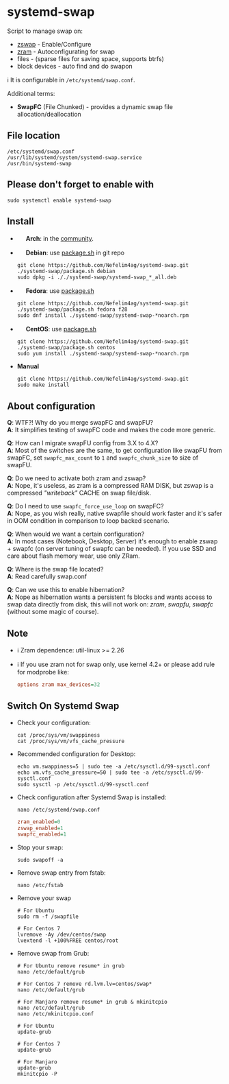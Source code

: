 # systemd-swap

Script to manage swap on:

- [zswap](https://www.kernel.org/doc/Documentation/vm/zswap.txt) - Enable/Configure
- [zram](https://www.kernel.org/doc/Documentation/blockdev/zram.txt) - Autoconfigurating for swap
- files - (sparse files for saving space, supports btrfs)
- block devices - auto find and do swapon

:information_source: It is configurable in `/etc/systemd/swap.conf`.

Additional terms:

- **SwapFC** (File Chunked) - provides a dynamic swap file allocation/deallocation

## File location

```text
/etc/systemd/swap.conf
/usr/lib/systemd/system/systemd-swap.service
/usr/bin/systemd-swap
```

## Please don't forget to enable with

```shell
sudo systemctl enable systemd-swap
```

## Install

- <img src="https://www.monitorix.org/imgs/archlinux.png" weight="16" height="16"> **Arch**: in the [community](https://www.archlinux.org/packages/community/any/systemd-swap/).
- <img src="https://www.monitorix.org/imgs/debian.png" weight="16" height="16"> **Debian**: use [package.sh](https://raw.githubusercontent.com/Nefelim4ag/systemd-swap/master/package.sh) in git repo

  ```shell
  git clone https://github.com/Nefelim4ag/systemd-swap.git
  ./systemd-swap/package.sh debian
  sudo dpkg -i ././systemd-swap/systemd-swap_*_all.deb
  ```

- <img src="https://www.monitorix.org/imgs/fedora.png" weight="16" height="16"> **Fedora**: use [package.sh](https://raw.githubusercontent.com/Nefelim4ag/systemd-swap/master/package.sh)

  ```shell
  git clone https://github.com/Nefelim4ag/systemd-swap.git
  ./systemd-swap/package.sh fedora f28
  sudo dnf install ./systemd-swap/systemd-swap-*noarch.rpm
  ```

- <img src="https://www.monitorix.org/imgs/centos.png" weight="16" height="16"> **CentOS**: use [package.sh](https://raw.githubusercontent.com/Nefelim4ag/systemd-swap/master/package.sh)

  ```shell
  git clone https://github.com/Nefelim4ag/systemd-swap.git
  ./systemd-swap/package.sh centos
  sudo yum install ./systemd-swap/systemd-swap-*noarch.rpm
  ```

- **Manual**

  ```shell
  git clone https://github.com/Nefelim4ag/systemd-swap.git
  sudo make install
  ```

## About configuration

**Q**: WTF?! Why do you merge swapFC and swapFU?\
**A**: It simplifies testing of swapFC code and makes the code more generic.

**Q**: How can I migrate swapFU config from 3.X to 4.X?\
**A**: Most of the switches are the same, to get configuration like swapFU from swapFC, set `swapfc_max_count` to `1` and `swapfc_chunk_size` to size of swapFU.

**Q**: Do we need to activate both zram and zswap?\
**A**: Nope, it's useless, as zram is a compressed RAM DISK, but zswap is a compressed _"writeback"_ CACHE on swap file/disk.

**Q**: Do I need to use `swapfc_force_use_loop` on swapFC?\
**A**: Nope, as you wish really, native swapfile should work faster and it's safer in OOM condition in comparison to loop backed scenario.

**Q**: When would we want a certain configuration?\
**A**: In most cases (Notebook, Desktop, Server) it's enough to enable zswap + swapfc (on server tuning of swapfc can be needed).
If you use SSD and care about flash memory wear, use only ZRam.

**Q**: Where is the swap file located?\
**A**: Read carefully swap.conf

**Q**: Can we use this to enable hibernation?\
**A**: Nope as hibernation wants a persistent fs blocks and wants access to swap data directly from disk, this will not work on: _zram_, _swapfu_, _swapfc_ (without some magic of course).

## Note

- :information_source: Zram dependence: util-linux >= 2.26
- :information_source: If you use zram not for swap only, use kernel 4.2+ or please add rule for modprobe like:

  ```ini
  options zram max_devices=32
  ```

## Switch On Systemd Swap

- Check your configuration:

  ```shell
  cat /proc/sys/vm/swappiness
  cat /proc/sys/vm/vfs_cache_pressure
  ```

- Recommended configuration for Desktop:

  ```shell
  echo vm.swappiness=5 | sudo tee -a /etc/sysctl.d/99-sysctl.conf
  echo vm.vfs_cache_pressure=50 | sudo tee -a /etc/sysctl.d/99-sysctl.conf
  sudo sysctl -p /etc/sysctl.d/99-sysctl.conf
  ```

- Check configuration after Systemd Swap is installed:

  ```shell
  nano /etc/systemd/swap.conf
  ```

  ```ini
  zram_enabled=0
  zswap_enabled=1
  swapfc_enabled=1
  ```

- Stop your swap:

  ```shell
  sudo swapoff -a
  ```

- Remove swap entry from fstab:

  ```shell
  nano /etc/fstab
  ```

- Remove your swap

  ```shell
  # For Ubuntu
  sudo rm -f /swapfile

  # For Centos 7
  lvremove -Ay /dev/centos/swap
  lvextend -l +100%FREE centos/root
  ```

- Remove swap from Grub:

  ```shell
  # For Ubuntu remove resume* in grub
  nano /etc/default/grub

  # For Centos 7 remove rd.lvm.lv=centos/swap*
  nano /etc/default/grub

  # For Manjaro remove resume* in grub & mkinitcpio
  nano /etc/default/grub
  nano /etc/mkinitcpio.conf
  ```

  ```shell
  # For Ubuntu
  update-grub

  # For Centos 7
  update-grub

  # For Manjaro
  update-grub
  mkinitcpio -P
  ```

